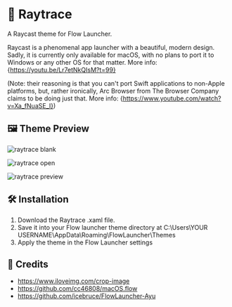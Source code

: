 # 🎨 Raytrace
A Raycast theme for Flow Launcher.

Raycast is a phenomenal app launcher with a beautiful, modern design. Sadly, it is currently only available for macOS, with no plans to port it to Windows or any other OS for that matter. More info: {https://youtu.be/Lr7etNkQIsM?t=99}

(Note: their reasoning is that you can't port Swift applications to non-Apple platforms, but, rather ironically, Arc Browser from The Browser Company claims to be doing just that. More info: {https://www.youtube.com/watch?v=Xa_fNuaSE_I})

## 🖼️ Theme Preview
![raytrace blank](https://github.com/SamFrox/Raytrace/assets/108837401/bfd77f6d-3b50-4007-8f53-355adca759ce)

![raytrace open](https://github.com/SamFrox/Raytrace/assets/108837401/40603e7f-152f-4394-a09b-f95370583f56)

![raytrace preview](https://github.com/SamFrox/Raytrace/assets/108837401/ecb68417-2a05-48b0-925e-1032b4f354b0)

## 🛠️ Installation
1. Download the Raytrace .xaml file.
2. Save it into your Flow launcher theme directory at C:\Users\YOUR USERNAME\AppData\Roaming\FlowLauncher\Themes
3. Apply the theme in the Flow Launcher settings


## 🪪 Credits
- https://www.iloveimg.com/crop-image
- https://github.com/cc46808/macOS.flow
- https://github.com/icebruce/FlowLauncher-Ayu

